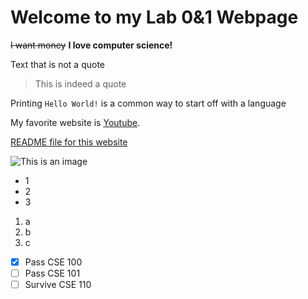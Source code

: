 # Welcome to my Lab 0&1 Webpage

~~I want money~~
**I love computer science!**


Text that is not a quote
> This is indeed a quote

Printing `Hello World!` is a common way to start off with a language

My favorite website is [Youtube](https://youtube.com/).

[README file for this website](README.md)

![This is an image](https://ih1.redbubble.net/image.531944933.8717/flat,750x1000,075,f.u4.jpg)

- 1
- 2
- 3
  
1. a
2. b
3. c

- [x]  Pass CSE 100
- [ ]  Pass CSE 101
- [ ]  Survive CSE 110